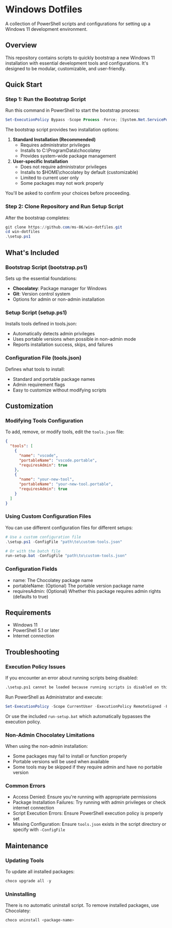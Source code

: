 # Windows Dotfiles
A collection of PowerShell scripts and configurations for setting up a Windows 11 development environment.

## Overview
This repository contains scripts to quickly bootstrap a new Windows 11 installation with essential development tools and configurations. It's designed to be modular, customizable, and user-friendly.

## Quick Start

### Step 1: Run the Bootstrap Script
Run this command in PowerShell to start the bootstrap process:

```powershell
Set-ExecutionPolicy Bypass -Scope Process -Force; [System.Net.ServicePointManager]::SecurityProtocol = [System.Net.ServicePointManager]::SecurityProtocol -bor 3072; Invoke-WebRequest -Uri "https://raw.githubusercontent.com/ms-86/win-dotfiles/main/bootstrap.ps1" -OutFile "$env:TEMP\bootstrap.ps1"; & "$env:TEMP\bootstrap.ps1"
```

The bootstrap script provides two installation options:
1. **Standard Installation (Recommended)**
    - Requires administrator privileges
    - Installs to C:\ProgramData\chocolatey
    - Provides system-wide package management
2. **User-specific Installation**
    - Does not require administrator privileges
    - Installs to $HOME\chocolatey by default (customizable)
    - Limited to current user only
    - Some packages may not work properly

You'll be asked to confirm your choices before proceeding.

### Step 2: Clone Repository and Run Setup Script
After the bootstrap completes:

```powershell
git clone https://github.com/ms-86/win-dotfiles.git
cd win-dotfiles
.\setup.ps1
```

## What's Included

### Bootstrap Script (bootstrap.ps1)
Sets up the essential foundations:

- **Chocolatey**: Package manager for Windows
- **Git**: Version control system
- Options for admin or non-admin installation

### Setup Script (setup.ps1)
Installs tools defined in tools.json:
- Automatically detects admin privileges
- Uses portable versions when possible in non-admin mode
- Reports installation success, skips, and failures

### Configuration File (tools.json)
Defines what tools to install:
- Standard and portable package names
- Admin requirement flags
- Easy to customize without modifying scripts

## Customization

### Modifying Tools Configuration
To add, remove, or modify tools, edit the `tools.json` file:

```json
{
  "tools": [
    {
      "name": "vscode",
      "portableName": "vscode.portable",
      "requiresAdmin": true
    },
    {
      "name": "your-new-tool",
      "portableName": "your-new-tool.portable",
      "requiresAdmin": true
    }
  ]
}
```

### Using Custom Configuration Files
You can use different configuration files for different setups:

```powershell
# Use a custom configuration file
.\setup.ps1 -ConfigFile "path\to\custom-tools.json"

# Or with the batch file
run-setup.bat -ConfigFile "path\to\custom-tools.json"
```

### Configuration Fields
- name: The Chocolatey package name
- portableName: (Optional) The portable version package name
- requiresAdmin: (Optional) Whether this package requires admin rights (defaults to true)

## Requirements
- Windows 11
- PowerShell 5.1 or later
- Internet connection

## Troubleshooting

### Execution Policy Issues
If you encounter an error about running scripts being disabled:

```cmd
.\setup.ps1 cannot be loaded because running scripts is disabled on this system.
```

Run PowerShell as Administrator and execute:

```powershell
Set-ExecutionPolicy -Scope CurrentUser -ExecutionPolicy RemoteSigned -Force
```

Or use the included `run-setup.bat` which automatically bypasses the execution policy.

### Non-Admin Chocolatey Limitations
When using the non-admin installation:
- Some packages may fail to install or function properly
- Portable versions will be used when available
- Some tools may be skipped if they require admin and have no portable version

### Common Errors
- Access Denied: Ensure you're running with appropriate permissions
- Package Installation Failures: Try running with admin privileges or check internet connection
- Script Execution Errors: Ensure PowerShell execution policy is properly set
- Missing Configuration: Ensure `tools.json` exists in the script directory or specify with `-ConfigFile`

## Maintenance

### Updating Tools
To update all installed packages:

```powershell
choco upgrade all -y
```

### Uninstalling
There is no automatic uninstall script. To remove installed packages, use Chocolatey:

```powershell
choco uninstall <package-name>
```

